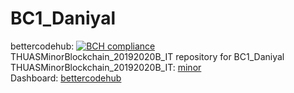 # BC1_Daniyal 
bettercodehub: [![BCH compliance](https://bettercodehub.com/edge/badge/web3assignments/BC1_Daniyal?branch=master)](https://bettercodehub.com/) 
<br> 
THUASMinorBlockchain_20192020B_IT repository for BC1_Daniyal 
<br> 
THUASMinorBlockchain_20192020B_IT: [minor] 
<br> 
Dashboard: [bettercodehub] 
<br> 

[minor]: https://github.com/web3examples/THUASMinorBlockchain_20192020B_IT
[bettercodehub]: https://github.com/web3assignments/bettercodehub
